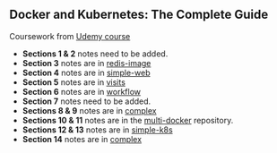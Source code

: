## Docker and Kubernetes: The Complete Guide

Coursework from [Udemy course](https://www.udemy.com/docker-and-kubernetes-the-complete-guide/)

* **Sections 1 & 2** notes need to be added.
* **Section 3** notes are in [redis-image](https://github.com/sund0g/docker-tutorials/tree/docker-and-k8s-section-14/docker-and-kubernetes/redis-image)
* **Section 4** notes are in [simple-web](https://github.com/sund0g/docker-tutorials/tree/docker-and-k8s-section-14/docker-and-kubernetes/simple-web)
* **Section 5** notes are in [visits](https://github.com/sund0g/docker-tutorials/tree/docker-and-k8s-section-14/docker-and-kubernetes/visits)
* **Section 6** notes are in [workflow](https://github.com/sund0g/docker-tutorials/tree/docker-and-k8s-section-14/docker-and-kubernetes/workflow)
* **Section 7** notes need to be added.
* **Sections 8 & 9** notes are in [complex](https://github.com/sund0g/docker-tutorials/tree/docker-and-k8s-section-14/docker-and-kubernetes/complex)
* **Sections 10 & 11** notes are in the [multi-docker](https://github.com/sund0g/multi-docker) repository.
* **Sections 12 & 13** notes are in [simple-k8s](https://github.com/sund0g/docker-tutorials/tree/docker-and-k8s-section-14/docker-and-kubernetes/simple-k8s)
* **Section 14** notes are in [complex](https://github.com/sund0g/docker-tutorials/tree/docker-and-k8s-section-14/docker-and-kubernetes/complex)
